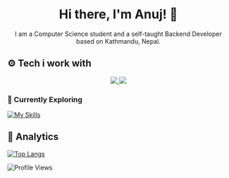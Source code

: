 <h1 align="center">Hi there, I'm Anuj! 👋</h1>
<p align="center">I am a Computer Science student and a self-taught Backend Developer based on Kathmandu, Nepal.</p>

## ⚙️ Tech i work with
<p align="center">
<a href="#">
    <img src="https://skillicons.dev/icons?i=go,ts,nodejs,express,actix,lua,graphql,sqlite,postgres,mongodb,redis,rabbitmq,kafka,nginx" />
    <img src="https://skillicons.dev/icons?i=linux,arch,neovim,bash,githubactions,docker,kubernetes,ansible,postman,git,prometheus,grafana,md" />
</a>
</p>

### 📖 Currently Exploring

[![My Skills](https://skillicons.dev/icons?i=rust,wasm,aws)](#)

## 📑 Analytics

[![Top Langs](https://github-readme-stats.vercel.app/api/top-langs/?username=edr3x&layout=compact&theme=tokyonight&count_private=true&hide_border=true&bg_color=0d1117&hide=cmake,css,swift,dart,javascript,html,c%2B%2B)](https://anujdhungana.com.np)

![Profile Views](https://komarev.com/ghpvc/?username=edr3x&color=orange)
